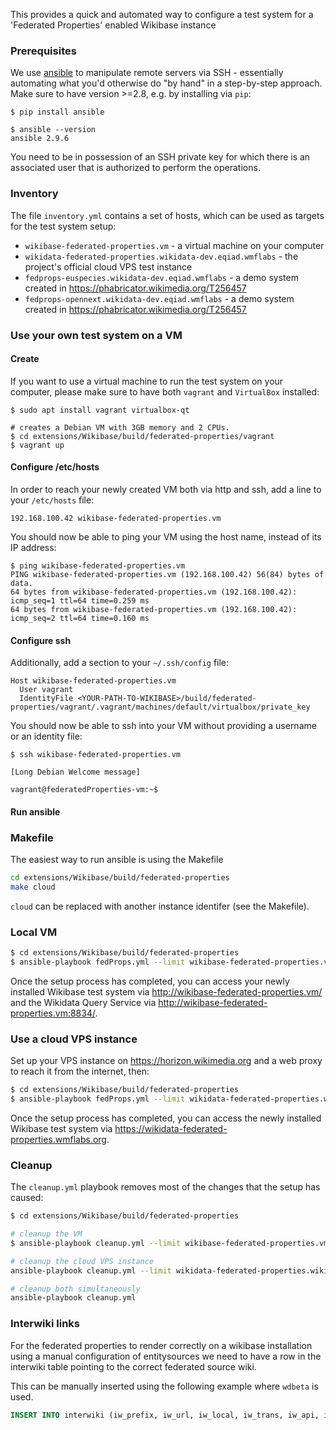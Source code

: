 This provides a quick and automated way to configure a test system for a 'Federated Properties' enabled Wikibase instance

### Prerequisites

We use [ansible](https://docs.ansible.com/ansible/latest/index.html) to manipulate remote servers via SSH - essentially automating what you'd otherwise do "by hand" in a step-by-step approach. Make sure to have version >=2.8, e.g. by installing via `pip`:
```
$ pip install ansible

$ ansible --version
ansible 2.9.6
```

You need to be in possession of an SSH private key for which there is an associated user that is authorized to perform the operations.

### Inventory

The file `inventory.yml` contains a set of hosts, which can be used as targets for the test system setup:
 * `wikibase-federated-properties.vm` - a virtual machine on your computer
 * `wikidata-federated-properties.wikidata-dev.eqiad.wmflabs` - the project's official cloud VPS test instance
 * `fedprops-euspecies.wikidata-dev.eqiad.wmflabs` - a demo system created in https://phabricator.wikimedia.org/T256457
 * `fedprops-opennext.wikidata-dev.eqiad.wmflabs` - a demo system created in https://phabricator.wikimedia.org/T256457

### Use your own test system on a VM
#### Create

If you want to use a virtual machine to run the test system on your computer, please make sure to have both `vagrant` and `VirtualBox` installed:
```
$ sudo apt install vagrant virtualbox-qt

# creates a Debian VM with 3GB memory and 2 CPUs.
$ cd extensions/Wikibase/build/federated-properties/vagrant
$ vagrant up
```

#### Configure /etc/hosts
In order to reach your newly created VM both via http and ssh, add a line to your `/etc/hosts` file:
```
192.168.100.42 wikibase-federated-properties.vm
```
You should now be able to ping your VM using the host name, instead of its IP address:
```
$ ping wikibase-federated-properties.vm
PING wikibase-federated-properties.vm (192.168.100.42) 56(84) bytes of data.
64 bytes from wikibase-federated-properties.vm (192.168.100.42): icmp_seq=1 ttl=64 time=0.259 ms
64 bytes from wikibase-federated-properties.vm (192.168.100.42): icmp_seq=2 ttl=64 time=0.160 ms
```

#### Configure ssh

Additionally, add a section to your `~/.ssh/config` file:
```
Host wikibase-federated-properties.vm
  User vagrant
  IdentityFile <YOUR-PATH-TO-WIKIBASE>/build/federated-properties/vagrant/.vagrant/machines/default/virtualbox/private_key
```
You should now be able to ssh into your VM without providing a username or an identity file:
```
$ ssh wikibase-federated-properties.vm

[Long Debian Welcome message]

vagrant@federatedProperties-vm:~$
```

#### Run ansible

### Makefile

The easiest way to run ansible is using the Makefile
```sh
cd extensions/Wikibase/build/federated-properties
make cloud
```

`cloud` can be replaced with another instance identifer (see the Makefile).

### Local VM

```sh
$ cd extensions/Wikibase/build/federated-properties
$ ansible-playbook fedProps.yml --limit wikibase-federated-properties.vm
```
Once the setup process has completed, you can access your newly installed Wikibase test system via http://wikibase-federated-properties.vm/ and the Wikidata Query Service via http://wikibase-federated-properties.vm:8834/.

### Use a cloud VPS instance

Set up your VPS instance on https://horizon.wikimedia.org and a web proxy to reach it from the internet, then:
```sh
$ cd extensions/Wikibase/build/federated-properties
$ ansible-playbook fedProps.yml --limit wikidata-federated-properties.wikidata-dev.eqiad.wmflabs
```

Once the setup process has completed, you can access the newly installed Wikibase test system via https://wikidata-federated-properties.wmflabs.org.

### Cleanup

The `cleanup.yml` playbook removes most of the changes that the setup has caused:

```sh
$ cd extensions/Wikibase/build/federated-properties

# cleanup the VM
$ ansible-playbook cleanup.yml --limit wikibase-federated-properties.vm

# cleanup the cloud VPS instance
ansible-playbook cleanup.yml --limit wikidata-federated-properties.wikidata-dev.eqiad.wmflabs

# cleanup both simultaneously
ansible-playbook cleanup.yml
```

### Interwiki links

For the federated properties to render correctly on a wikibase installation using a manual configuration of entitysources we need to have a row in the interwiki table pointing to the correct federated source wiki.

This can be manually inserted using the following example where ```wdbeta``` is used.

```sql
INSERT INTO interwiki (iw_prefix, iw_url, iw_local, iw_trans, iw_api, iw_wikiid) VALUES ('wdbeta', 'https://wikidata.beta.wmflabs.org/wiki/$1', 0, 0, 'https://wikidata.beta.wmflabs.org/w/api.php', '');
```

